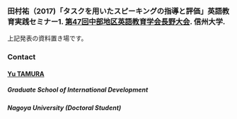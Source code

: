 
### 田村祐（2017)「タスクを用いたスピーキングの指導と評価」英語教育実践セミナー1. [第47回中部地区英語教育学会長野大会](http://www.celes.info/nagano2017/). 信州大学.

上記発表の資料置き場です。  


### Contact
#### [Yu TAMURA](https://tamurayu.wordpress.com/ "website")
##### Graduate School of International Development
##### Nagoya University (Doctoral Student)